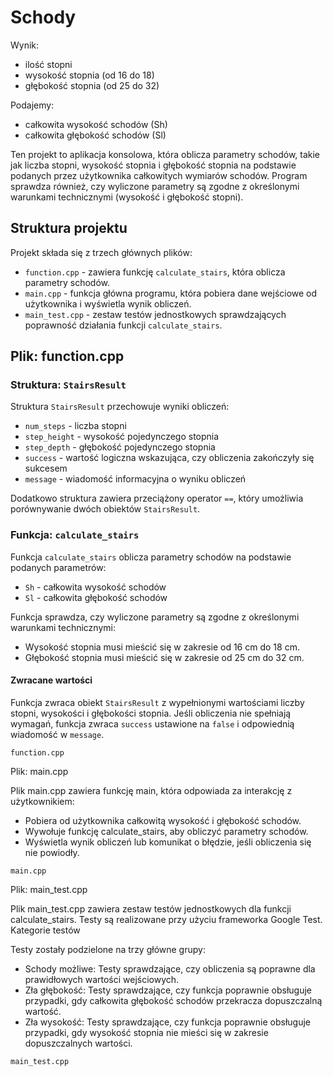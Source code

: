 # Schody

Wynik:
- ilość stopni 
- wysokość stopnia (od 16 do 18)
- głębokość stopnia (od 25 do 32)

Podajemy:
- całkowita wysokość schodów (Sh)
- całkowita głębokość schodów (Sl)


Ten projekt to aplikacja konsolowa, która oblicza parametry schodów, takie jak liczba stopni, wysokość stopnia i głębokość stopnia na podstawie podanych przez użytkownika całkowitych wymiarów schodów. Program sprawdza również, czy wyliczone parametry są zgodne z określonymi warunkami technicznymi (wysokość i głębokość stopni).

## Struktura projektu

Projekt składa się z trzech głównych plików:
- `function.cpp` - zawiera funkcję `calculate_stairs`, która oblicza parametry schodów.
- `main.cpp` - funkcja główna programu, która pobiera dane wejściowe od użytkownika i wyświetla wynik obliczeń.
- `main_test.cpp` - zestaw testów jednostkowych sprawdzających poprawność działania funkcji `calculate_stairs`.

## Plik: function.cpp

### Struktura: `StairsResult`

Struktura `StairsResult` przechowuje wyniki obliczeń:
- `num_steps` - liczba stopni
- `step_height` - wysokość pojedynczego stopnia
- `step_depth` - głębokość pojedynczego stopnia
- `success` - wartość logiczna wskazująca, czy obliczenia zakończyły się sukcesem
- `message` - wiadomość informacyjna o wyniku obliczeń

Dodatkowo struktura zawiera przeciążony operator `==`, który umożliwia porównywanie dwóch obiektów `StairsResult`.

### Funkcja: `calculate_stairs`

Funkcja `calculate_stairs` oblicza parametry schodów na podstawie podanych parametrów:
- `Sh` - całkowita wysokość schodów
- `Sl` - całkowita głębokość schodów

Funkcja sprawdza, czy wyliczone parametry są zgodne z określonymi warunkami technicznymi:
- Wysokość stopnia musi mieścić się w zakresie od 16 cm do 18 cm.
- Głębokość stopnia musi mieścić się w zakresie od 25 cm do 32 cm.

#### Zwracane wartości
Funkcja zwraca obiekt `StairsResult` z wypełnionymi wartościami liczby stopni, wysokości i głębokości stopnia. Jeśli obliczenia nie spełniają wymagań, funkcja zwraca `success` ustawione na `false` i odpowiednią wiadomość w `message`.

`function.cpp`

Plik: main.cpp

Plik main.cpp zawiera funkcję main, która odpowiada za interakcję z użytkownikiem:

- Pobiera od użytkownika całkowitą wysokość i głębokość schodów.
- Wywołuje funkcję calculate_stairs, aby obliczyć parametry schodów.
- Wyświetla wynik obliczeń lub komunikat o błędzie, jeśli obliczenia się nie powiodły.

`main.cpp`

Plik: main_test.cpp

Plik main_test.cpp zawiera zestaw testów jednostkowych dla funkcji calculate_stairs. Testy są realizowane przy użyciu frameworka Google Test.
Kategorie testów

Testy zostały podzielone na trzy główne grupy:

- Schody możliwe: Testy sprawdzające, czy obliczenia są poprawne dla prawidłowych wartości wejściowych.
- Zła głębokość: Testy sprawdzające, czy funkcja poprawnie obsługuje przypadki, gdy całkowita głębokość schodów przekracza dopuszczalną wartość.
- Zła wysokość: Testy sprawdzające, czy funkcja poprawnie obsługuje przypadki, gdy wysokość stopnia nie mieści się w zakresie dopuszczalnych wartości.

`main_test.cpp`



